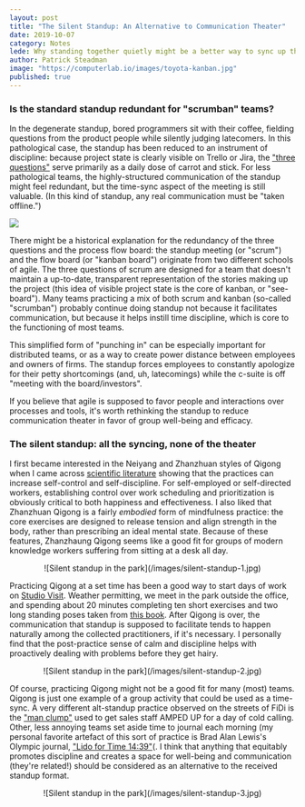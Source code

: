 ```yaml
---
layout: post
title: "The Silent Standup: An Alternative to Communication Theater"
date: 2019-10-07
category: Notes
lede: Why standing together quietly might be a better way to sync up than talking at each other mindlessly.
author: Patrick Steadman
image: "https://computerlab.io/images/toyota-kanban.jpg"
published: true
---
```


### Is the standard standup redundant for "scrumban" teams?

In the degenerate standup, bored programmers sit with their coffee, fielding
questions from the product people while silently judging latecomers.  In this
pathological case, the standup has been reduced to an instrument of discipline:
because project state is clearly visible on Trello or Jira, the ["three
questions"](https://www.scrumguides.org/scrum-guide.html#events-daily) serve
primarily as a daily dose of carrot and stick. For less pathological teams, the
highly-structured communication of the standup might feel redundant, but the
time-sync aspect of the meeting is still valuable. (In this kind of standup, any
real communication must be "taken offline.")

![](/images/toyota-kanban.jpg)

There might be a historical explanation for the redundancy of the three
questions and the process flow board: the standup meeting (or "scrum") and the
flow board (or "kanban board") originate from two different schools of agile.
The three questions of scrum are designed for a team that doesn't maintain a
up-to-date, transparent representation of the stories making up the project
(this idea of visible project state is the core of kanban, or "see-board").
Many teams practicing a mix of both scrum and kanban (so-called "scrumban")
probably continue doing standup not because it facilitates communication, but
because it helps instill time discipline, which is core to the functioning of
most teams.

This simplified form of "punching in" can be especially important for
distributed teams, or as a way to create power distance between employees and
owners of firms. The standup forces employees to constantly apologize for their
petty shortcomings (and, uh, latecomings) while the c-suite is off "meeting with
the board/investors".

If you believe that agile is supposed to favor people and interactions over
processes and tools, it's worth rethinking the standup to reduce
communication theater in favor of group well-being and efficacy.

### The silent standup: all the syncing, none of the theater

I first became interested in the Neiyang and Zhanzhuan styles of Qigong when I
came across [scientific
literature](https://journals.plos.org/plosone/article?id=10.1371/journal.pone.0068184)
showing that the practices can increase self-control and self-discipline. For
self-employed or self-directed workers, establishing control over work
scheduling and prioritization is obviously critical to both happiness and
effectiveness. I also liked that Zhanzhuan Qigong is a fairly *embodied* form of
mindfulness practice: the core exercises are designed to release tension and
align strength in the body, rather than prescribing an ideal mental state.
Because of these features, Zhanzhaung Qigong seems like a good fit for groups of
modern knowledge workers suffering from sitting at a desk all day.

<center>
![Silent standup in the park](/images/silent-standup-1.jpg)
</center>

Practicing Qigong at a set time has been a good way to start days of work on
[Studio Visit](https://studiovisit.app/). Weather permitting, we meet in the
park outside the office, and spending about 20 minutes completing ten short
exercises and two long standing poses taken from [this
book](https://www.amazon.com/Way-Energy-Mastering-Internal-Strength/dp/0671736450).
After Qigong is over, the communication that standup is supposed to facilitate
tends to happen naturally among the collected practitioners, if it's necessary.
I personally find that the post-practice sense of calm and discipline helps with
proactively dealing with problems before they get hairy.

<center>
![Silent standup in the park](/images/silent-standup-2.jpg)
</center>

Of course, practicing Qigong might not be a good fit for many (most) teams.
Qigong is just one example of a group activity that could be used as a
time-sync. A very different alt-standup practice observed on the streets of FiDi
is the ["man
clump"](https://gothamist.com/arts-entertainment/fidi-man-clump-will-get-you-amped-day-deal-making)
used to get sales staff AMPED UP for a day of cold calling. Other, less
annoying teams set
aside time to journal each morning (my personal favorite artefact of this sort
of practice is Brad Alan Lewis's Olympic journal, ["Lido for Time
14:39"](https://www.amazon.com/Lido-Time-14-training-Olympics/dp/1461052319)(. I
think that anything that equitably promotes discipline and creates a space for
well-being and communication (they're related!) should be considered as an
alternative to the received standup format.

<center>
![Silent standup in the park](/images/silent-standup-3.jpg)
</center>
